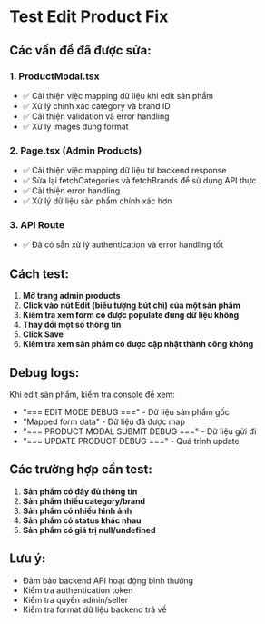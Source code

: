 # Test Edit Product Fix

## Các vấn đề đã được sửa:

### 1. ProductModal.tsx

- ✅ Cải thiện việc mapping dữ liệu khi edit sản phẩm
- ✅ Xử lý chính xác category và brand ID
- ✅ Cải thiện validation và error handling
- ✅ Xử lý images đúng format

### 2. Page.tsx (Admin Products)

- ✅ Cải thiện việc mapping dữ liệu từ backend response
- ✅ Sửa lại fetchCategories và fetchBrands để sử dụng API thực
- ✅ Cải thiện error handling
- ✅ Xử lý dữ liệu sản phẩm chính xác hơn

### 3. API Route

- ✅ Đã có sẵn xử lý authentication và error handling tốt

## Cách test:

1. **Mở trang admin products**
2. **Click vào nút Edit (biểu tượng bút chì) của một sản phẩm**
3. **Kiểm tra xem form có được populate đúng dữ liệu không**
4. **Thay đổi một số thông tin**
5. **Click Save**
6. **Kiểm tra xem sản phẩm có được cập nhật thành công không**

## Debug logs:

Khi edit sản phẩm, kiểm tra console để xem:

- "=== EDIT MODE DEBUG ===" - Dữ liệu sản phẩm gốc
- "Mapped form data" - Dữ liệu đã được map
- "=== PRODUCT MODAL SUBMIT DEBUG ===" - Dữ liệu gửi đi
- "=== UPDATE PRODUCT DEBUG ===" - Quá trình update

## Các trường hợp cần test:

1. **Sản phẩm có đầy đủ thông tin**
2. **Sản phẩm thiếu category/brand**
3. **Sản phẩm có nhiều hình ảnh**
4. **Sản phẩm có status khác nhau**
5. **Sản phẩm có giá trị null/undefined**

## Lưu ý:

- Đảm bảo backend API hoạt động bình thường
- Kiểm tra authentication token
- Kiểm tra quyền admin/seller
- Kiểm tra format dữ liệu backend trả về
